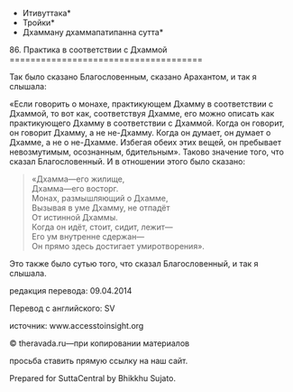 * Итивуттака*
* Тройки*
* Дхамману дхаммапатипанна сутта*

86\. Практика в соответствии с Дхаммой
\=\=\=\=\=\=\=\=\=\=\=\=\=\=\=\=\=\=\=\=\=\=\=\=\=\=\=\=\=\=\=\=\=\=\=\=\=

Так было сказано Благословенным, сказано Арахантом, и так я слышала:

«Если говорить о монахе, практикующем Дхамму в соответствии с Дхаммой, то вот как, соответствуя Дхамме, его можно описать как практикующего Дхамму в соответствии с Дхаммой\. Когда он говорит, он говорит Дхамму, а не не\-Дхамму\. Когда он думает, он думает о Дхамме, а не о не\-Дхамме\. Избегая обеих этих вещей, он пребывает невозмутимым, осознанным, бдительным»\. Таково значение того, что сказал Благословенный\. И в отношении этого было сказано:

> «Дхамма—его жилище,  
> Дхамма—его восторг\.  
> Монах, размышляющий о Дхамме,  
> Вызывая в уме Дхамму, не отпадёт  
> От истинной Дхаммы\.  
> Когда он идёт, стоит, сидит, лежит—  
> Его ум внутренне сдержан—  
> Он прямо здесь достигает умиротворения»\.

Это также было сутью того, что сказал Благословенный, и так я слышала\.

редакция перевода: 09\.04\.2014

Перевод с английского: SV

источник: www\.accesstoinsight\.org

© theravada\.ru—при копировании материалов

просьба ставить прямую ссылку на наш сайт\.

Prepared for SuttaCentral by Bhikkhu Sujato\.